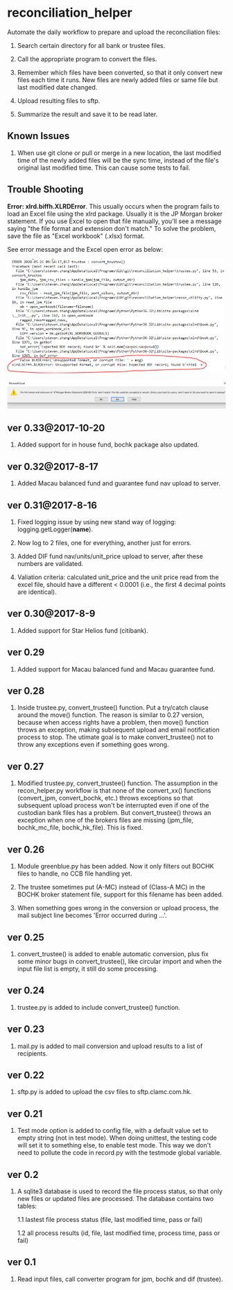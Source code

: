 # reconciliation_helper

Automate the daily workflow to prepare and upload the reconciliation files:

1. Search certain directory for all bank or trustee files.

2. Call the appropriate program to convert the files.

3. Remember which files have been converted, so that it only convert new files each time it runs. New files are newly added files or same file but last modified date changed.

4. Upload resulting files to sftp.

5. Summarize the result and save it to be read later.



## Known Issues

1. When use git clone or pull or merge in a new location, the last modified time of the newly added files will be the sync time, instead of the file's original last modified time. This can cause some tests to fail.



## Trouble Shooting

**Error: xlrd.biffh.XLRDError**. This usually occurs when the program fails to load an Excel file using the xlrd package. Usually it is the JP Morgan broker statement. If you use Excel to open that file manually, you'll see a message saying "the file format and extension don't match." To solve the problem, save the file as "Excel workbook" (.xlsx) format. 

See error message and the Excel open error as below:

![image of program error](images/readfile_error.PNG)

![image of excel error](images/JPM_file_error.PNG)



## ver 0.33@2017-10-20

1. Added support for in house fund, bochk package also updated.



## ver 0.32@2017-8-17

1. Added Macau balanced fund and guarantee fund nav upload to server.




## ver 0.31@2017-8-16

1. Fixed logging issue by using new stand way of logging: logging.getLogger(__name__).

2. Now log to 2 files, one for everything, another just for errors.

3. Added DIF fund nav/units/unit_price upload to server, after these numbers are validated.

4. Valiation criteria: calculated unit_price and the unit price read from the excel file, should have a different < 0.0001 (i.e., the first 4 decimal points are identical).




## ver 0.30@2017-8-9

1. Added support for Star Helios fund (citibank).




## ver 0.29

1. Added support for Macau balanced fund and Macau guarantee fund.




## ver 0.28

1. Inside trustee.py, convert_trustee() function. Put a try/catch clause around the move() function. The reason is similar to 0.27 version, because when access rights have a problem, then move() function throws an exception, making subsequent upload and email notification process to stop. The utimate goal is to make convert_trustee() not to throw any exceptions even if something goes wrong.



## ver 0.27

1. Modified trustee.py, convert_trustee() function. The assumption in the recon_helper.py workflow is that none of the convert_xx() functions (convert_jpm, convert_bochk, etc.) throws exceptions so that subsequent upload process won't be interrupted even if one of the custodian bank files has a problem. But convert_trustee() throws an exception when one of the brokers files are missing (jpm_file, bochk_mc_file, bochk_hk_file). This is fixed.




## ver 0.26

1. Module greenblue.py has been added. Now it only filters out BOCHK files to handle, no CCB file handling yet.

2. The trustee sometimes put (A-MC) instead of (Class-A MC) in the BOCHK broker statement file, support for this filename has been added.

3. When something goes wrong in the conversion or upload process, the mail subject line becomes 'Error occurred during ...'.




## ver 0.25
1. convert_trustee() is added to enable automatic conversion, plus fix some minor bugs in convert_trustee(), like circular import and when the input file list is empty, it still do some processing.




## ver 0.24
1. trustee.py is added to include convert_trustee() function. 



## ver 0.23
1. mail.py is added to mail conversion and upload results to a list of recipients.



## ver 0.22
1. sftp.py is added to upload the csv files to sftp.clamc.com.hk.



## ver 0.21

1. Test mode option is added to config file, with a default value set to empty string (not in test mode). When doing unittest, the testing code will set it to something else, to enable test mode. This way we don't need to pollute the code in record.py with the testmode global variable.




## ver 0.2
1. A sqlite3 database is used to record the file process status, so that only new files or updated files are processed. The database contains two tables:
	
	1.1 lastest file process status (file, last modified time, pass or fail)

	1.2 all process results (id, file, last modified time, process time, pass or fail)




## ver 0.1

1. Read input files, call converter program for jpm, bochk and dif (trustee).



